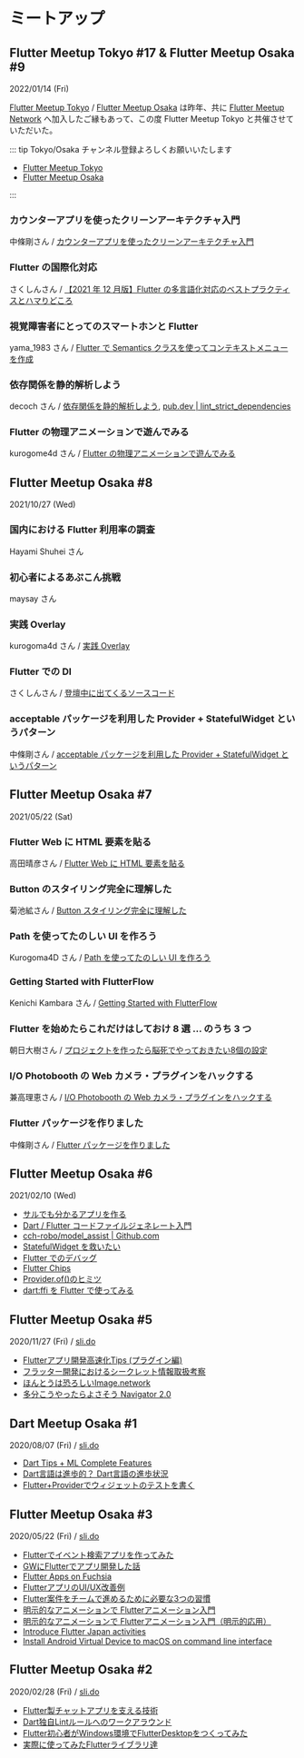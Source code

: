 # ミートアップ

## Flutter Meetup Tokyo #17 & Flutter Meetup Osaka #9
2022/01/14 (Fri)

[Flutter Meetup Tokyo](https://www.meetup.com/ja-JP/flutter-meetup-tokyo/) / [Flutter Meetup Osaka](https://www.meetup.com/ja-JP/flutter-meetup-osaka/) は昨年、共に [Flutter Meetup Network](https://www.meetup.com/ja-JP/pro/flutter/) へ加入したご縁もあって、この度 Flutter Meetup Tokyo と共催させていただいた。

::: tip Tokyo/Osaka チャンネル登録よろしくお願いいたします

- [Flutter Meetup Tokyo](https://www.youtube.com/channel/UCuxMTyir8TUq0qO6nUvjhPw)
- [Flutter Meetup Osaka](https://www.youtube.com/channel/UChmWPiBWf1oMfR14iYsihhw)

:::

### カウンターアプリを使ったクリーンアーキテクチャ入門
中條剛さん / [カウンターアプリを使ったクリーンアーキテクチャ入門](https://docs.google.com/presentation/d/19bD1C8uIuZEPNmq6mqCvcGOTQjkKTGSSz19kZrKeS3w/edit#slide=id.p)

<YouTubeVideo video-id="epgdJH70rX4" title="カウンターアプリを使ったクリーンアーキテクチャ入門" />

<!--
[https://youtu.be/epgdJH70rX4](https://youtu.be/epgdJH70rX4)
-->

### Flutter の国際化対応
さくしんさん / [【2021 年 12 月版】Flutter の多言語化対応のベストプラクティスとハマりどころ](http://flutter.salon/flutter/l10n/)

<YouTubeVideo video-id="sjshkiechAQ" title="Flutter の国際化対応" />

<!--
[https://youtu.be/sjshkiechAQ](https://youtu.be/sjshkiechAQ)
-->

### 視覚障害者にとってのスマートホンと Flutter
yama_1983 さん / [Flutter で Semantics クラスを使ってコンテキストメニューを作成](https://qiita.com/yama_1983/items/86b9f0fce5ba74ccf0be)

<YouTubeVideo video-id="F9A_KMqAIwk" title="視覚障害者にとってのスマートホンと Flutter" />

<!--
[https://youtu.be/F9A_KMqAIwk](https://youtu.be/F9A_KMqAIwk)
-->

### 依存関係を静的解析しよう
decoch さん / [依存関係を静的解析しよう](https://speakerdeck.com/decoch/yi-cun-guan-xi-wojing-de-jie-xi-siyou), [pub.dev | lint_strict_dependencies](https://pub.dev/packages/lint_strict_dependencies)

<YouTubeVideo video-id="f4mq9gw8kyY" title="依存関係を静的解析しよう" />

<!--
[https://youtu.be/f4mq9gw8kyY](https://youtu.be/f4mq9gw8kyY)
-->

### Flutter の物理アニメーションで遊んでみる
kurogome4d さん / [Flutter の物理アニメーションで遊んでみる](https://scrapbox.io/kurogoma4d-lab/Flutter%E3%81%AE%E7%89%A9%E7%90%86%E3%82%B7%E3%83%9F%E3%83%A5%E3%83%AC%E3%83%BC%E3%82%B7%E3%83%A7%E3%83%B3%E3%81%A7%E9%81%8A%E3%82%93%E3%81%A7%E3%81%BF%E3%82%8B)

<YouTubeVideo video-id="KWEnUUm9f7w" title="Flutter の物理アニメーションで遊んでみる" />

<!--
[https://youtu.be/KWEnUUm9f7w](https://youtu.be/KWEnUUm9f7w)
-->

## Flutter Meetup Osaka #8
2021/10/27 (Wed)

### 国内における Flutter 利用率の調査
Hayami Shuhei さん

<YouTubeVideo video-id="Qr0FYc0-Mgc" title="国内における Flutter 利用率の調査" />

<!--
[https://youtu.be/Qr0FYc0-Mgc](https://youtu.be/Qr0FYc0-Mgc)
-->

### 初心者によるあぷこん挑戦
maysay さん

<YouTubeVideo video-id="Yvh3boEaLBE" title="初心者によるあぷこん挑戦" />

<!--
[https://youtu.be/Yvh3boEaLBE](https://youtu.be/Yvh3boEaLBE)
-->

### 実践 Overlay
kurogoma4d さん / [実践 Overlay](https://boring-johnson-2e5fc2.netlify.app/1)

<YouTubeVideo video-id="4MKNZEYO4I0" title="実践 Overlay" />

<!--
[https://youtu.be/4MKNZEYO4I0](https://youtu.be/4MKNZEYO4I0)
-->

### Flutter での DI
さくしんさん / [登壇中に出てくるソースコード](https://github.com/xaatw0/osaka20211027/tree/getit)

<YouTubeVideo video-id="yLMyzM1R73w" title="Flutter での DI" />

<!--
[https://youtu.be/yLMyzM1R73w](https://youtu.be/yLMyzM1R73w)
-->

### acceptable パッケージを利用した Provider + StatefulWidget というパターン
中條剛さん / [acceptable パッケージを利用した Provider + StatefulWidget というパターン](https://docs.google.com/presentation/d/1aed7FYyUwr8NrY5nXLMQmLXlWuITSAdfB65hf2O6Qps/edit#slide=id.p)

<YouTubeVideo video-id="e4I2qQM3Z-s" title="acceptable パッケージを利用した Provider + StatefulWidget というパターン" />

<!--
[https://youtu.be/e4I2qQM3Z-s](https://youtu.be/e4I2qQM3Z-s)
-->

## Flutter Meetup Osaka #7
2021/05/22 (Sat)

### Flutter Web に HTML 要素を貼る
高田晴彦さん / [Flutter Web に HTML 要素を貼る](https://www.docswell.com/s/tfandkusu/NK6475-FlutterWebHtmlElement)

<YouTubeVideo video-id="UKqtwRLYjss" title="Flutter Web に HTML 要素を貼る" />

<!--
[https://www.youtube.com/watch?v=UKqtwRLYjss](https://www.youtube.com/watch?v=UKqtwRLYjss)
-->

### Button のスタイリング完全に理解した
菊池絋さん / [Button スタイリング完全に理解した](https://docs.google.com/presentation/d/11ZpVdRknk-CufSIxmRN86Iej3rfWNONQ15pzniNKWi8/edit#slide=id.p)

<YouTubeVideo video-id="3T_cRn3sQiI" title="Button のスタイリング完全に理解した" />

<!--
[https://www.youtube.com/watch?v=3T_cRn3sQiI](https://www.youtube.com/watch?v=3T_cRn3sQiI)
-->

### Path を使ってたのしい UI を作ろう
Kurogoma4D さん / [Path を使ってたのしい UI を作ろう](https://docs.google.com/presentation/d/1fcO-ZHH68aiUQctO_bbs_npR-xAtVn9YAS5i9fFpN4g/edit#slide=id.p)

<YouTubeVideo video-id="JzwOxpW-KbI" title="Path を使ってたのしい UI を作ろう" />

<!--
[https://www.youtube.com/watch?v=JzwOxpW-KbI](https://www.youtube.com/watch?v=JzwOxpW-KbI)
-->

### Getting Started with FlutterFlow
Kenichi Kambara さん / [Getting Started with FlutterFlow](https://speakerdeck.com/korodroid/getting-started-with-flutterflow)

<YouTubeVideo video-id="amem5wVuwQA" title="Getting Started with FlutterFlow" />

<!--
[https://www.youtube.com/watch?v=amem5wVuwQA](https://www.youtube.com/watch?v=amem5wVuwQA)
-->

### Flutter を始めたらこれだけはしておけ 8 選 ... のうち 3 つ
朝日大樹さん / [プロジェクトを作ったら脳死でやっておきたい8個の設定](https://blog.dalt.me/2708)

<YouTubeVideo video-id="ydQivPOon6g" title="Flutter を始めたらこれだけはしておけ 8 選 ... のうち 3 つ" />

<!--
[https://www.youtube.com/watch?v=ydQivPOon6g](https://www.youtube.com/watch?v=ydQivPOon6g)
-->

### I/O Photobooth の Web カメラ・プラグインをハックする
兼高理恵さん / [I/O Photobooth の Web カメラ・プラグインをハックする](https://drive.google.com/file/d/15eCW59_PTBNwYQPZsNFkNAuva5RKpXzP/view)

<YouTubeVideo video-id="zaHBqWQDzvs" title="I/O Photobooth の Web カメラ・プラグインをハックする" />

<!--
[https://www.youtube.com/watch?v=zaHBqWQDzvs](https://www.youtube.com/watch?v=zaHBqWQDzvs)
-->

### Flutter パッケージを作りました
中條剛さん / [Flutter パッケージを作りました](https://docs.google.com/presentation/d/1YssRkNYTwwkUCX826B6l6xI2B-lUWN94-Zzg0NxdBMc/edit#slide=id.p)

<YouTubeVideo video-id="Ycpo2Dq3qKs" title="Flutter パッケージを作りました" />

<!--
[https://www.youtube.com/watch?v=Ycpo2Dq3qKs](https://www.youtube.com/watch?v=Ycpo2Dq3qKs)
-->

## Flutter Meetup Osaka #6
2021/02/10 (Wed)

<YouTubeVideo video-id="XnGlLwMbMpY" title="Flutter Meetup Osaka #6" />

<!--
[https://www.youtube.com/watch?v=XnGlLwMbMpY](https://www.youtube.com/watch?v=XnGlLwMbMpY)
-->

- [サルでも分かるアプリを作る](https://docs.google.com/presentation/d/1RRonOcUChykWjL6A30SSH3r3PoCMoXArkutXxf4HJ5A/edit#slide=id.g1276827f2e_0_5)
- [Dart / Flutter コードファイルジェネレート入門](https://www.slideshare.net/cch-robo/dart-flutter-242484240)
- [cch-robo/model_assist | Github.com](https://github.com/cch-robo/model_assist)
- [StatefulWidget を救いたい](https://docs.google.com/presentation/d/1coyO9Z9p_Ot1FDTRCnq7EC5CVosYe_ge1zrDDndE7sg/edit)
- [Flutter でのデバッグ](https://speakerdeck.com/tetsukick/flutter-meetup-osaka-number-6)
- [Flutter Chips](https://zenn.dev/tetsukick/books/06ee607e30e243)
- [Provider.of()のヒミツ](https://docs.google.com/presentation/d/1DdWjtjuuNv-OxnDZNB5irqHH2l3UelGMctVTmWXKYBk/edit#slide=id.p)
- [dart:ffi を Flutter で使ってみる](https://qiita.com/hyshu/items/8eb71d7d36d56b2b5bb0)

## Flutter Meetup Osaka #5
2020/11/27 (Fri) / [sli.do](https://app.sli.do/event/3szqbwy1)

<YouTubeVideo video-id="lU4T05erc84" title="Flutter Meetup Osaka #5" />

<!--
[https://youtu.be/lU4T05erc84](https://youtu.be/lU4T05erc84)
-->

- [Flutterアプリ開発高速化Tips (プラグイン編)](https://speakerdeck.com/korodroid/flutterapurikai-fa-gao-su-hua-tips-puraguinbian)
- [フラッター開発におけるシークレット情報取扱考察](https://www2.slideshare.net/cch-robo/ss-239527695)
- [ほんとうは恐ろしいImage.network](https://docs.google.com/presentation/d/1eiMiV2B9L-3ChE16ZskUWvxuW5EZdLEVuPEi2y0PI2g/edit)
- [多分こうやったらよさそう Navigator 2.0](https://docs.google.com/presentation/d/1YRczr1NzuVzfst_fbjhHb_JF0BujXzyQ0-3A9AWJPFw/edit)

## Dart Meetup Osaka #1
2020/08/07 (Fri) / [sli.do](https://app.sli.do/event/1cs5vqx8)

<YouTubeVideo video-id="e79QGqUDfw4" title="Dart Meetup Osaka #1" />

<!--
[https://youtu.be/e79QGqUDfw4](https://youtu.be/e79QGqUDfw4)
-->

- [Dart Tips + ML Complete Features](https://speakerdeck.com/korodroid/dart-meetup-osaka-number-1-dart-tips-plus-ml-complete-features)
- [Dart言語は進歩的？ Dart言語の進歩状況](https://drive.google.com/file/d/1zi2QUSG2Rn5L06A9Gh7Myasmf20sKLu_/view)
- [Flutter+Providerでウィジェットのテストを書く](https://speakerdeck.com/osamtimizer/widget-test-with-provider)

## Flutter Meetup Osaka #3
2020/05/22 (Fri) / [sli.do](https://app.sli.do/event/8xodjmjf)

<YouTubeVideo video-id="UJyE1Bd5Y2o" title="Flutter Meetup Osaka #3" />

<!--
[https://www.youtube.com/watch?v=UJyE1Bd5Y2o](https://www.youtube.com/watch?v=0H4hc291t5A)
-->

- [Flutterでイベント検索アプリを作ってみた](https://speakerdeck.com/bumptakayuki/flutterru-men)
- [GWにFlutterでアプリ開発した話](https://www.slideshare.net/syukwsk/track-paint)
- [Flutter Apps on Fuchsia](https://speakerdeck.com/kurunpan/flutter-apps-on-fuchsia)
- [FlutterアプリのUI/UX改善例](https://speakerdeck.com/korodroid/uxgai-shan-li)
- [Flutter案件をチームで進めるために必要な3つの習慣](https://speakerdeck.com/jj_zushi/three-team-rules-for-flutter-project)
- [明示的なアニメーションで Flutterアニメーション入門](https://drive.google.com/file/d/1513SaLtoGPD70kwkpeHKHRfEToV9cw-1/view)
- [明示的なアニメーションで Flutterアニメーション入門（明示的応用）](https://drive.google.com/file/d/1Gr08nCcFdtVhRm2HMQvFSHDGlm9fz_dR/view)
- [Introduce Flutter Japan activities](https://talks.godoc.org/github.com/qt-luigi/talks/2020/introduce-flutter-japan-activities.slide#1)
- [Install Android Virtual Device to macOS on command line interface](https://talks.godoc.org/github.com/qt-luigi/talks/2020/install-avd-to-macos-on-cli.slide#1)

## Flutter Meetup Osaka #2
2020/02/28 (Fri) / [sli.do](https://app.sli.do/event/woe08zjl)

- [Flutter製チャットアプリを支える技術](https://speakerdeck.com/yasi/technologies-that-support-a-flutter-chat-application)
- [Dart独自Lintルールへのワークアラウンド](https://speakerdeck.com/tomocy/work-around-dart-custom-lint-rule)
- [Flutter初心者がWindows環境でFlutterDesktopをつくってみた](https://speakerdeck.com/tkoshi000/flutterchu-xin-zhe-gawindowshuan-jing-deflutterdesktopwotukututemita)
- [実際に使ってみたFlutterライブラリ達](https://drive.google.com/file/d/105t4Llif_w8PnO00g6eU6LPAFuB6KYap/view)
